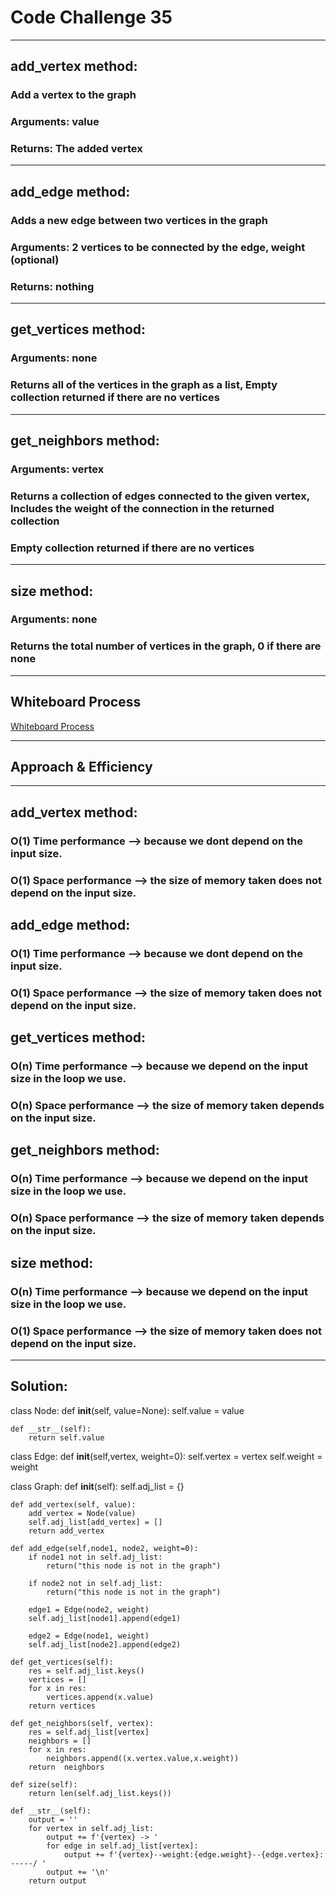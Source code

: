 # Code Challenge 35

---

## add_vertex method:
### Add a vertex to the graph
### Arguments: value
### Returns: The added vertex

---

## add_edge method:
### Adds a new edge between two vertices in the graph
### Arguments: 2 vertices to be connected by the edge, weight (optional)
### Returns: nothing

---

## get_vertices method:
### Arguments: none
### Returns all of the vertices in the graph as a list, Empty collection returned if there are no vertices

---

## get_neighbors method:
### Arguments: vertex
### Returns a collection of edges connected to the given vertex, Includes the weight of the connection in the returned collection
### Empty collection returned if there are no vertices

---

## size method:
### Arguments: none
### Returns the total number of vertices in the graph, 0 if there are none

---
## Whiteboard Process 
[Whiteboard Process](./pics/cc35.jpg)

---

## Approach & Efficiency

---
## add_vertex method:
### O(1) Time performance --> because we dont depend on the input size.
### O(1) Space performance --> the size of memory taken does not depend on the input size.

## add_edge method:
### O(1) Time performance --> because we dont depend on the input size.
### O(1) Space performance --> the size of memory taken does not depend on the input size.

## get_vertices method:
### O(n) Time performance --> because we depend on the input size in the loop we use.
### O(n) Space performance --> the size of memory taken depends on the input size.

## get_neighbors method:
### O(n) Time performance --> because we depend on the input size in the loop we use.
### O(n) Space performance --> the size of memory taken depends on the input size.

## size method:
### O(n) Time performance --> because we depend on the input size in the loop we use.
### O(1) Space performance --> the size of memory taken does not depend on the input size.
---

## Solution:

class Node:
    def __init__(self, value=None):
        self.value = value
    
    def __str__(self):
        return self.value

class Edge:
    def __init__(self,vertex, weight=0):
        self.vertex = vertex
        self.weight = weight

class Graph:
    def __init__(self):
        self.adj_list = {}

    def add_vertex(self, value):
        add_vertex = Node(value)
        self.adj_list[add_vertex] = []
        return add_vertex
    
    def add_edge(self,node1, node2, weight=0):
        if node1 not in self.adj_list:
            return("this node is not in the graph")
        
        if node2 not in self.adj_list:
            return("this node is not in the graph")
        
        edge1 = Edge(node2, weight)
        self.adj_list[node1].append(edge1)

        edge2 = Edge(node1, weight)
        self.adj_list[node2].append(edge2)

    def get_vertices(self):
        res = self.adj_list.keys()
        vertices = []
        for x in res:
            vertices.append(x.value)
        return vertices
    
    def get_neighbors(self, vertex):
        res = self.adj_list[vertex]
        neighbors = []
        for x in res:
            neighbors.append((x.vertex.value,x.weight))
        return  neighbors
    
    def size(self):
        return len(self.adj_list.keys())

    def __str__(self):
        output = ''
        for vertex in self.adj_list:
            output += f'{vertex} -> '
            for edge in self.adj_list[vertex]:
                output += f'{vertex}--weight:{edge.weight}--{edge.vertex}: -----/ '
            output += '\n'
        return output